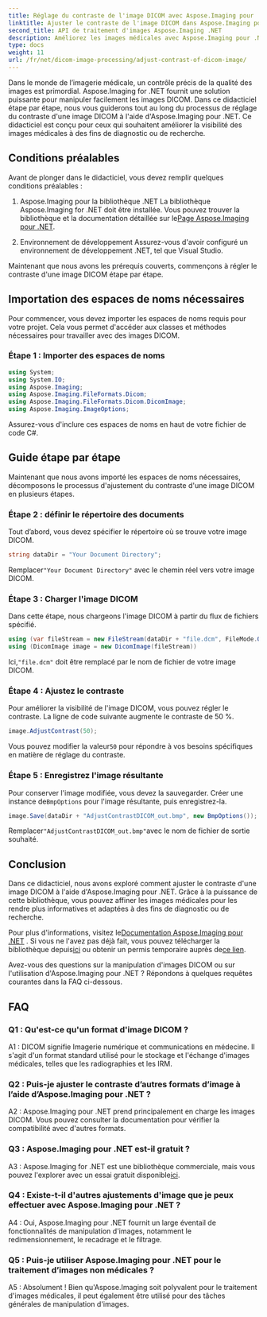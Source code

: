 ```yaml
---
title: Réglage du contraste de l'image DICOM avec Aspose.Imaging pour .NET
linktitle: Ajuster le contraste de l'image DICOM dans Aspose.Imaging pour .NET
second_title: API de traitement d'images Aspose.Imaging .NET
description: Améliorez les images médicales avec Aspose.Imaging pour .NET. Ajustez le contraste de l’image DICOM en quelques étapes simples.
type: docs
weight: 11
url: /fr/net/dicom-image-processing/adjust-contrast-of-dicom-image/
---
```

Dans le monde de l’imagerie médicale, un contrôle précis de la qualité des images est primordial. Aspose.Imaging for .NET fournit une solution puissante pour manipuler facilement les images DICOM. Dans ce didacticiel étape par étape, nous vous guiderons tout au long du processus de réglage du contraste d'une image DICOM à l'aide d'Aspose.Imaging pour .NET. Ce didacticiel est conçu pour ceux qui souhaitent améliorer la visibilité des images médicales à des fins de diagnostic ou de recherche. 

## Conditions préalables

Avant de plonger dans le didacticiel, vous devez remplir quelques conditions préalables :

1. Aspose.Imaging pour la bibliothèque .NET
 La bibliothèque Aspose.Imaging for .NET doit être installée. Vous pouvez trouver la bibliothèque et la documentation détaillée sur le[Page Aspose.Imaging pour .NET](https://reference.aspose.com/imaging/net/).

2. Environnement de développement
Assurez-vous d'avoir configuré un environnement de développement .NET, tel que Visual Studio.

Maintenant que nous avons les prérequis couverts, commençons à régler le contraste d'une image DICOM étape par étape.

## Importation des espaces de noms nécessaires

Pour commencer, vous devez importer les espaces de noms requis pour votre projet. Cela vous permet d'accéder aux classes et méthodes nécessaires pour travailler avec des images DICOM.

### Étape 1 : Importer des espaces de noms

```csharp
using System;
using System.IO;
using Aspose.Imaging;
using Aspose.Imaging.FileFormats.Dicom;
using Aspose.Imaging.FileFormats.Dicom.DicomImage;
using Aspose.Imaging.ImageOptions;
```

Assurez-vous d'inclure ces espaces de noms en haut de votre fichier de code C#.

## Guide étape par étape

Maintenant que nous avons importé les espaces de noms nécessaires, décomposons le processus d'ajustement du contraste d'une image DICOM en plusieurs étapes.

### Étape 2 : définir le répertoire des documents

Tout d’abord, vous devez spécifier le répertoire où se trouve votre image DICOM.

```csharp
string dataDir = "Your Document Directory";
```

 Remplacer`"Your Document Directory"` avec le chemin réel vers votre image DICOM.

### Étape 3 : Charger l'image DICOM

Dans cette étape, nous chargeons l'image DICOM à partir du flux de fichiers spécifié.

```csharp
using (var fileStream = new FileStream(dataDir + "file.dcm", FileMode.Open, FileAccess.Read))
using (DicomImage image = new DicomImage(fileStream))
```

 Ici,`"file.dcm"` doit être remplacé par le nom de fichier de votre image DICOM.

### Étape 4 : Ajustez le contraste

Pour améliorer la visibilité de l'image DICOM, vous pouvez régler le contraste. La ligne de code suivante augmente le contraste de 50 %.

```csharp
image.AdjustContrast(50);
```

 Vous pouvez modifier la valeur`50` pour répondre à vos besoins spécifiques en matière de réglage du contraste.

### Étape 5 : Enregistrez l'image résultante

 Pour conserver l'image modifiée, vous devez la sauvegarder. Créer une instance de`BmpOptions` pour l'image résultante, puis enregistrez-la.

```csharp
image.Save(dataDir + "AdjustContrastDICOM_out.bmp", new BmpOptions());
```

 Remplacer`"AdjustContrastDICOM_out.bmp"`avec le nom de fichier de sortie souhaité.

## Conclusion

Dans ce didacticiel, nous avons exploré comment ajuster le contraste d'une image DICOM à l'aide d'Aspose.Imaging pour .NET. Grâce à la puissance de cette bibliothèque, vous pouvez affiner les images médicales pour les rendre plus informatives et adaptées à des fins de diagnostic ou de recherche.

 Pour plus d'informations, visitez le[Documentation Aspose.Imaging pour .NET](https://reference.aspose.com/imaging/net/) . Si vous ne l'avez pas déjà fait, vous pouvez télécharger la bibliothèque depuis[ici](https://releases.aspose.com/imaging/net/) ou obtenir un permis temporaire auprès de[ce lien](https://purchase.aspose.com/temporary-license/).

Avez-vous des questions sur la manipulation d'images DICOM ou sur l'utilisation d'Aspose.Imaging pour .NET ? Répondons à quelques requêtes courantes dans la FAQ ci-dessous.

## FAQ

### Q1 : Qu'est-ce qu'un format d'image DICOM ?

A1 : DICOM signifie Imagerie numérique et communications en médecine. Il s'agit d'un format standard utilisé pour le stockage et l'échange d'images médicales, telles que les radiographies et les IRM.

### Q2 : Puis-je ajuster le contraste d’autres formats d’image à l’aide d’Aspose.Imaging pour .NET ?

A2 : Aspose.Imaging pour .NET prend principalement en charge les images DICOM. Vous pouvez consulter la documentation pour vérifier la compatibilité avec d'autres formats.

### Q3 : Aspose.Imaging pour .NET est-il gratuit ?

 A3 : Aspose.Imaging for .NET est une bibliothèque commerciale, mais vous pouvez l'explorer avec un essai gratuit disponible[ici](https://releases.aspose.com/).

### Q4 : Existe-t-il d'autres ajustements d'image que je peux effectuer avec Aspose.Imaging pour .NET ?

A4 : Oui, Aspose.Imaging pour .NET fournit un large éventail de fonctionnalités de manipulation d'images, notamment le redimensionnement, le recadrage et le filtrage.

### Q5 : Puis-je utiliser Aspose.Imaging pour .NET pour le traitement d’images non médicales ?

A5 : Absolument ! Bien qu'Aspose.Imaging soit polyvalent pour le traitement d'images médicales, il peut également être utilisé pour des tâches générales de manipulation d'images.